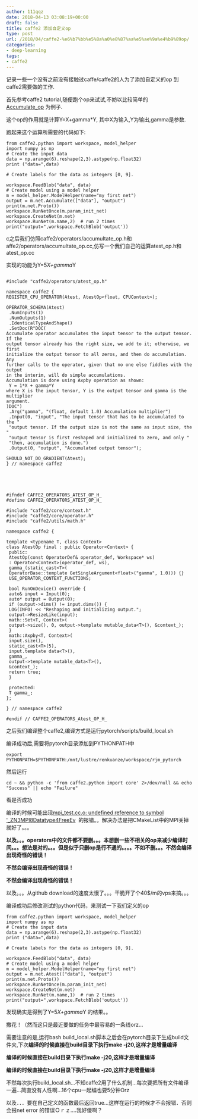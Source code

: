 ```yaml
---
author: 111qqz
date: 2018-04-13 03:08:19+00:00
draft: false
title: caffe2 添加自定义op
type: post
url: /2018/04/caffe2-%e6%b7%bb%e5%8a%a0%e8%87%aa%e5%ae%9a%e4%b9%89op/
categories:
- deep-learning
tags:
- caffe2
---
```


记录一些一个没有之前没有接触过caffe/caffe2的人为了添加自定义的op 到caffe2需要做的工作.

首先参考caffe2 tutorial,随便跑个op来试试,不妨以比较简单的  [Accumulate_op](https://caffe2.ai/docs/operators-catalogue.html#accumulate) 为例子.

这个op的作用就是计算Y=X+gamma*Y, 其中X为输入,Y为输出,gamma是参数.

跑起来这个运算所需要的代码如下:

    
    from caffe2.python import workspace, model_helper
    import numpy as np
    # Create the input data
    data = np.arange(6).reshape(2,3).astype(np.float32)
    print ("data=",data)
    
    # Create labels for the data as integers [0, 9].
    
    workspace.FeedBlob("data", data)
    # Create model using a model helper
    m = model_helper.ModelHelper(name="my first net")
    output = m.net.Accumulate(["data"], "output")
    print(m.net.Proto())
    workspace.RunNetOnce(m.param_init_net)
    workspace.CreateNet(m.net)
    workspace.RunNet(m.name,2)  # run 2 times
    print("output=",workspace.FetchBlob('output'))
    
    


c之后我们仿照caffe2/operators/accumultate_op.h和affe2/operators/accumultate_op.cc,仿写一个我们自己的运算atest_op.h和atest_op.cc

实现的功能为Y=5*X+gamma*Y

    
     
    #include "caffe2/operators/atest_op.h"
     
    namespace caffe2 {
    REGISTER_CPU_OPERATOR(Atest, AtestOp<float, CPUContext>);
     
    OPERATOR_SCHEMA(Atest)
     .NumInputs(1)
     .NumOutputs(1)
     .IdenticalTypeAndShape()
     .SetDoc(R"DOC(
    Accumulate operator accumulates the input tensor to the output tensor. If the
    output tensor already has the right size, we add to it; otherwise, we first
    initialize the output tensor to all zeros, and then do accumulation. Any
    further calls to the operator, given that no one else fiddles with the output
    in the interim, will do simple accumulations.
    Accumulation is done using Axpby operation as shown:
     Y = 1*X + gamma*Y
    where X is the input tensor, Y is the output tensor and gamma is the multiplier
    argument.
    )DOC")
     .Arg("gamma", "(float, default 1.0) Accumulation multiplier")
     .Input(0, "input", "The input tensor that has to be accumulated to the "
     "output tensor. If the output size is not the same as input size, the "
     "output tensor is first reshaped and initialized to zero, and only "
     "then, accumulation is done.")
     .Output(0, "output", "Accumulated output tensor");
     
    SHOULD_NOT_DO_GRADIENT(Atest);
    } // namespace caffe2
    



    
    #ifndef CAFFE2_OPERATORS_ATEST_OP_H_
    #define CAFFE2_OPERATORS_ATEST_OP_H_
     
    #include "caffe2/core/context.h"
    #include "caffe2/core/operator.h"
    #include "caffe2/utils/math.h"
     
    namespace caffe2 {
     
    template <typename T, class Context>
    class AtestOp final : public Operator<Context> {
     public:
     AtestOp(const OperatorDef& operator_def, Workspace* ws)
     : Operator<Context>(operator_def, ws),
     gamma_(static_cast<T>(
     OperatorBase::template GetSingleArgument<float>("gamma", 1.0))) {}
     USE_OPERATOR_CONTEXT_FUNCTIONS;
     
     bool RunOnDevice() override {
     auto& input = Input(0);
     auto* output = Output(0);
     if (output->dims() != input.dims()) {
     LOG(INFO) << "Reshaping and initializing output.";
     output->ResizeLike(input);
     math::Set<T, Context>(
     output->size(), 0, output->template mutable_data<T>(), &context_);
     }
     math::Axpby<T, Context>(
     input.size(),
     static_cast<T>(5),
     input.template data<T>(),
     gamma_,
     output->template mutable_data<T>(),
     &context_);
     return true;
     }
     
     protected:
     T gamma_;
    };
     
    } // namespace caffe2
     
    #endif // CAFFE2_OPERATORS_Atest_OP_H_
     
    


之后我们编译整个caffe2,编译方式是运行pytorch/scripts/build_local.sh

编译成功后,需要将pytorch目录添加到PYTHONPATH中

    
    export PYTHONPATH=$PYTHONPATH:/mnt/lustre/renkuanze/workspace/rjm_pytorch


然后运行

    
    cd ~ && python -c 'from caffe2.python import core' 2>/dev/null && echo "Success" || echo "Failure"


看是否成功

编译的时候可能出现[mpi_test.cc.o: undefined reference to symbol '_ZN3MPI8Datatype4FreeEv](https://github.com/caffe2/caffe2/issues/2144)  的报错。。解决办法是把CMakeList中的MPI关掉就好了。。。

**以及。。。operators中的文件都不要删。。。本想删一些不相关的op来减少编译时间。。。想法是对的。。。但是似乎只删op是行不通的。。。。不如不删。。。不然会编译出现奇怪的错误！**

**不然会编译出现奇怪的错误！**

**不然会编译出现奇怪的错误！**

以及。。。从github download的速度太慢了。。。干脆开了个40$/m的vps来搞。。。

编译成功后修改测试的python代码，来测试一下我们定义的op

    
    from caffe2.python import workspace, model_helper
    import numpy as np
    # Create the input data
    data = np.arange(6).reshape(2,3).astype(np.float32)
    print ("data=",data)
     
    # Create labels for the data as integers [0, 9].
     
    workspace.FeedBlob("data", data)
    # Create model using a model helper
    m = model_helper.ModelHelper(name="my first net")
    output = m.net.Atest(["data"], "output")
    print(m.net.Proto())
    workspace.RunNetOnce(m.param_init_net)
    workspace.CreateNet(m.net)
    workspace.RunNet(m.name,1)  # run 2 times
    print("output=",workspace.FetchBlob('output'))
    


发现确实是得到了Y=5*X+gamma*Y 的结果。。

撒花！（然而这只是最近要做的任务中最容易的一条线orz...

需要注意的是,运行bash build_local.sh脚本之后会在pytorch目录下生成build文件夹,下次**编译的时候直接在build目录下执行make -j20,这样才是增量编译**

**编译的时候直接在build目录下执行make -j20,这样才是增量编译**

**编译的时候直接在build目录下执行make -j20,这样才是增量编译**

不然每次执行build_local.sh...不知caffe2用了什么机制...每次要把所有文件编译一遍...简直没有人性啊...16个cpu一起编也要5分钟Orz

以及．．．要在自己定义的函数最后返回true...这样在运行的时候才不会报错．否则会报net error 的错误Ｏｒｚ....我好傻啊？












